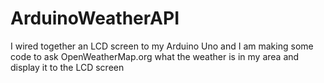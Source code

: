 # ArduinoWeatherAPI
I wired together an LCD screen to my Arduino Uno and I am making some code to ask OpenWeatherMap.org what the weather is in my area and display it to the LCD screen
